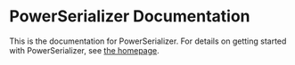 # PowerSerializer Documentation
This is the documentation for PowerSerializer. For details on getting started with PowerSerializer, see [the homepage](https://douglasdwyer.github.io/PowerSerializer/).
